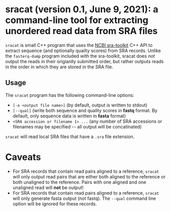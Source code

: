 # sracat (version 0.1, June 9, 2021): a command-line tool for extracting unordered read data from SRA files

`sracat` is small C++ program that uses the [NCBI sra-toolkit](https://github.com/ncbi/sra-tools) C++ API to extract sequence (and optionally quailty scores) from SRA records.
Unlike the `fasterq-dump` program included with the sra-toolkit, sracat does *not* output the reads in their origianlly submitted order, but rather outputs
reads in the order in which they are stored in the SRA file.


## Usage

The `sracat` program has the following command-line options:

- `[-o <output file name>]` (by default, output is written to stdout)
- `[--qual]` (write both sequence and quality scores in **fastq** format. By default, only sequence data is written in **fasta** format)
- `<SRA accession or filename 1> ...` (any number of SRA accessions or filenames may be specified -- all output will be concatinated)

`sracat` will read local SRA files that have a `.sra` file extension.

# Caveats
- For SRA records that contain read pairs aligned to a reference, `sracat` will only output read pairs that are either both aligned to the reference or both unaligned to the reference. Pairs with one aligned and one unaligned read will **not** be output!
- For SRA records that contain read pairs aligned to a reference, `sracat` will only generate fasta output (not fastq). The `--qual` command line option will be ignored for these records.
